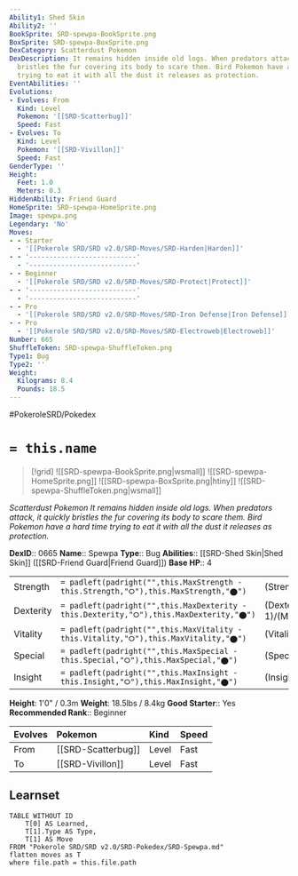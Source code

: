 ```yaml
---
Ability1: Shed Skin
Ability2: ''
BookSprite: SRD-spewpa-BookSprite.png
BoxSprite: SRD-spewpa-BoxSprite.png
DexCategory: Scatterdust Pokemon
DexDescription: It remains hidden inside old logs. When predators attack, it quickly
  bristles the fur covering its body to scare them. Bird Pokemon have a hard time
  trying to eat it with all the dust it releases as protection.
EventAbilities: ''
Evolutions:
- Evolves: From
  Kind: Level
  Pokemon: '[[SRD-Scatterbug]]'
  Speed: Fast
- Evolves: To
  Kind: Level
  Pokemon: '[[SRD-Vivillon]]'
  Speed: Fast
GenderType: ''
Height:
  Feet: 1.0
  Meters: 0.3
HiddenAbility: Friend Guard
HomeSprite: SRD-spewpa-HomeSprite.png
Image: spewpa.png
Legendary: 'No'
Moves:
- - Starter
  - '[[Pokerole SRD/SRD v2.0/SRD-Moves/SRD-Harden|Harden]]'
- - '---------------------------'
  - '---------------------------'
- - Beginner
  - '[[Pokerole SRD/SRD v2.0/SRD-Moves/SRD-Protect|Protect]]'
- - '---------------------------'
  - '---------------------------'
- - Pro
  - '[[Pokerole SRD/SRD v2.0/SRD-Moves/SRD-Iron Defense|Iron Defense]]'
- - Pro
  - '[[Pokerole SRD/SRD v2.0/SRD-Moves/SRD-Electroweb|Electroweb]]'
Number: 665
ShuffleToken: SRD-spewpa-ShuffleToken.png
Type1: Bug
Type2: ''
Weight:
  Kilograms: 8.4
  Pounds: 18.5
---
```


#PokeroleSRD/Pokedex

# `= this.name`

> [!grid]
> ![[SRD-spewpa-BookSprite.png|wsmall]]
> ![[SRD-spewpa-HomeSprite.png]]
> ![[SRD-spewpa-BoxSprite.png|htiny]]
> ![[SRD-spewpa-ShuffleToken.png|wsmall]]


*Scatterdust Pokemon*
*It remains hidden inside old logs. When predators attack, it quickly bristles the fur covering its body to scare them. Bird Pokemon have a hard time trying to eat it with all the dust it releases as protection.*

**DexID**:: 0665
**Name**:: Spewpa
**Type**:: Bug
**Abilities**:: [[SRD-Shed Skin|Shed Skin]] ([[SRD-Friend Guard|Friend Guard]])
**Base HP**:: 4

|           |                                                                                        |                                          |
| --------- | -------------------------------------------------------------------------------------- | ---------------------------------------- |
| Strength  | `= padleft(padright("",this.MaxStrength - this.Strength,"⭘"),this.MaxStrength,"⬤")`    | (Strength::1)/(MaxStrength::3)   |
| Dexterity | `= padleft(padright("",this.MaxDexterity - this.Dexterity,"⭘"),this.MaxDexterity,"⬤")` | (Dexterity:: 1)/(MaxDexterity::3) |
| Vitality  | `= padleft(padright("",this.MaxVitality - this.Vitality,"⭘"),this.MaxVitality,"⬤")`    | (Vitality::2)/(MaxVitality::4)   |
| Special   | `= padleft(padright("",this.MaxSpecial - this.Special,"⭘"),this.MaxSpecial,"⬤")`       | (Special::1)/(MaxSpecial::3)     |
| Insight   | `= padleft(padright("",this.MaxInsight - this.Insight,"⭘"),this.MaxInsight,"⬤")`       | (Insight::1)/(MaxInsight::3)     |

**Height**: 1'0" / 0.3m
**Weight**: 18.5lbs / 8.4kg
**Good Starter**:: Yes
**Recommended Rank**:: Beginner

| Evolves   | Pokemon            | Kind   | Speed   |
|:----------|:-------------------|:-------|:--------|
| From      | [[SRD-Scatterbug]] | Level  | Fast    |
| To        | [[SRD-Vivillon]]   | Level  | Fast    |

## Learnset

```dataview
TABLE WITHOUT ID
    T[0] AS Learned,
    T[1].Type AS Type,
    T[1] AS Move
FROM "Pokerole SRD/SRD v2.0/SRD-Pokedex/SRD-Spewpa.md"
flatten moves as T
where file.path = this.file.path
```

